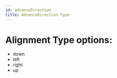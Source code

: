 ```yaml
---
id: advanceDirection
title: AdvanceDirection Type
---
```


# Alignment Type options:
 - down
 - left
 - right
 - up
